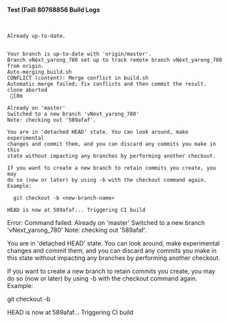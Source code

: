 #### Test (Fail) 80768856 Build Logs


```


```

```
Already up-to-date.


```

```
Your branch is up-to-date with 'origin/master'.
Branch vNext_yarong_780 set up to track remote branch vNext_yarong_780 from origin.
Auto-merging build.sh
CONFLICT (content): Merge conflict in build.sh
Automatic merge failed; fix conflicts and then commit the result.
clone aborted
 [0m

Already on 'master'
Switched to a new branch 'vNext_yarong_780'
Note: checking out '589afaf'.

You are in 'detached HEAD' state. You can look around, make experimental
changes and commit them, and you can discard any commits you make in this
state without impacting any branches by performing another checkout.

If you want to create a new branch to retain commits you create, you may
do so (now or later) by using -b with the checkout command again. Example:

  git checkout -b <new-branch-name>

HEAD is now at 589afaf... Triggering CI build

```

Error: Command failed: Already on 'master'
Switched to a new branch 'vNext_yarong_780'
Note: checking out '589afaf'.

You are in 'detached HEAD' state. You can look around, make experimental
changes and commit them, and you can discard any commits you make in this
state without impacting any branches by performing another checkout.

If you want to create a new branch to retain commits you create, you may
do so (now or later) by using -b with the checkout command again. Example:

  git checkout -b <new-branch-name>

HEAD is now at 589afaf... Triggering CI build
